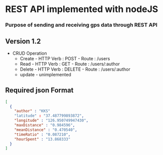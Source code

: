 # REST API implemented with nodeJS


###  Purpose of sending and receiving gps data through REST API

## Version 1.2
* CRUD Operation
  * Create - HTTP Verb : POST - Route : /users
  * Read - HTTP Verb : GET - Route : /users/:author
  * Delete - HTTP Verb : DELETE - Route : /users/:author
  * update - unimplemented
## Required json Format
```json
[
  {
    "author" : "KKS"
    "latitude" : "37.487799893872",
    "longitude" : "126.950749947430",
    "maxDistance" : "0.984596",
    "meanDistance" : "0.470540",
    "timeRatio" : "0.087210",
    "hourSpent" : "13.868333"
  }
]
```
 
